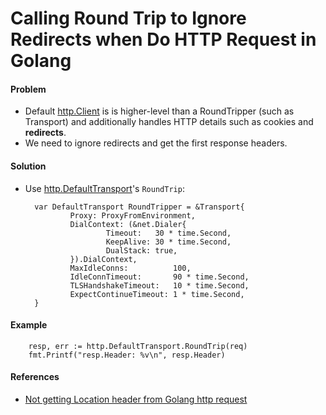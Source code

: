 # Calling Round Trip to Ignore Redirects when Do HTTP Request in Golang

#### Problem
* Default [http.Client](https://godoc.org/net/http#Client) is is higher-level than a RoundTripper (such as Transport) and additionally handles HTTP details such as cookies and **redirects**.
* We need to ignore redirects and get the first response headers.

#### Solution
* Use [http.DefaultTransport](https://github.com/golang/go/blob/bdf746caaa23ccf2bc7b7e2e123349133ce001a6/src/net/http/transport.go#L40)'s `RoundTrip`:

        var DefaultTransport RoundTripper = &Transport{
                Proxy: ProxyFromEnvironment,
                DialContext: (&net.Dialer{
                        Timeout:   30 * time.Second,
                        KeepAlive: 30 * time.Second,
                        DualStack: true,
                }).DialContext,
                MaxIdleConns:          100,
                IdleConnTimeout:       90 * time.Second,
                TLSHandshakeTimeout:   10 * time.Second,
                ExpectContinueTimeout: 1 * time.Second,
        }

#### Example

        resp, err := http.DefaultTransport.RoundTrip(req)
        fmt.Printf("resp.Header: %v\n", resp.Header)

#### References
* [Not getting Location header from Golang http request](http://stackoverflow.com/questions/38602740/not-getting-location-header-from-golang-http-request)
